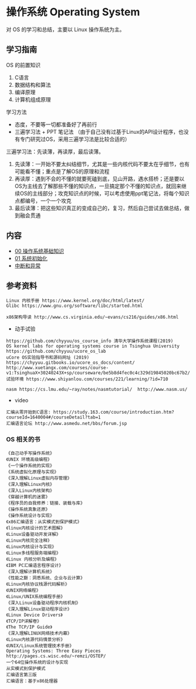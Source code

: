 
# 操作系统 Operating System

对 OS 的学习和总结，主要以 Linux 操作系统为主。

## 学习指南

OS 的前置知识

1. C语言
2. 数据结构和算法
3. 编译原理
4. 计算机组成原理

学习方法

- 态度，不要等一切都准备好了再前行
- 三遍学习法 + PPT 笔记法 （由于自己没有过基于Linux的API设计程序，也没有专门研究过OS，采用三遍学习法是比较合适的）

三遍学习法：先读薄，再读厚，最后读薄。

1. 先读薄：一开始不要太纠结细节，尤其是一些内核代码不要太在乎细节，也有可能看不懂；重点是了解OS的原理和流程
2. 再读厚：遇到不会的不懂的就要死磕到底，见山开路，遇水搭桥；还是要以OS为主线去了解那些不懂的知识点，一旦搞定那个不懂的知识点，就回来继续OS的主线部分；攻克知识点的时候，可以考虑使用ppt笔记法，将每个知识点都编号，一个一个攻克
3. 最后读薄：把这些知识真正的变成自己的，复习，然后自己尝试去做总结，做到融会贯通

## 内容

- [00 操作系统基础知识](00-操作系统基础知识.md)
- [01 系统初始化](01-系统初始化.md)
- [中断和异常](https://chyyuu.gitbooks.io/ucore_os_docs/content/lab1/lab1_3_3_2_interrupt_exception.html)

## 参考资料

```text
Linux 内核手册 https://www.kernel.org/doc/html/latest/
Glibc https://www.gnu.org/software/libc/started.html

x86架构导读 http://www.cs.virginia.edu/~evans/cs216/guides/x86.html
```

- 动手试验

```text
https://github.com/chyyuu/os_course_info 清华大学操作系统课程(2019)
OS kernel labs for operating systems course in Tsinghua University https://github.com/chyyuu/ucore_os_lab
uCore OS实验指导书和源码网址 (2019)  https://chyyuu.gitbooks.io/ucore_os_docs/content/
http://www.xuetangx.com/courses/course-v1:TsinghuaX+30240243X+sp/courseware/be5b8d4fec0c4c329d19845020bc67b2/
试验环境 https://www.shiyanlou.com/courses/221/learning/?id=710

nasm https://cs.lmu.edu/~ray/notes/nasmtutorial/  http://www.nasm.us/
```

- video

```text
汇编从零开始到C语言: https://study.163.com/course/introduction.htm?courseId=1640004#/courseDetail?tab=1
汇编语言论坛 http://www.asmedu.net/bbs/forum.jsp
```

### OS 相关的书

```text
《自己动手写操作系统》
《UNIX 环境高级编程》
《一个操作系统的实现》
《系统虚拟化原理与实现》
《深入理解Linux虚拟内存管理》
《深入理解Linux内核》
《深入Linux内核架构》
《穿越计算机的迷雾》
《程序员的自我修养：链接、装载与库》
《操作系统真象还原》
《操作系统设计与实现》
《x86汇编语言：从实模式到保护模式》
《linux内核设计的艺术图解》
《Linux设备驱动开发详解》
《Linux内核完全注释》
《Linux内核设计与实现》
《Linux多线程服务端编程》
《Linux 内核分析及编程》
《IBM PC汇编语言程序设计》
《深入理解计算机系统》
《性能之巅：洞悉系统、企业与云计算》
《Linux内核协议栈源代码解析》
《UNIX网络编程》
《Linux/UNIX系统编程手册》
《深入Linux设备驱动程序内核机制》
《深入理解Linux驱动程序设计》
《Linux Device Drivers》
《TCP/IP详解卷》
《The TCP/IP Guide》
《深入理解LINUX网络技术内幕》
《Linux内核源代码情景分析》
《UNIX/Linux系统管理技术手册》
Operating Systems: Three Easy Pieces http://pages.cs.wisc.edu/~remzi/OSTEP/
一个64位操作系统的设计与实现
从实模式到保护模式
汇编语言第三版
汇编语言：基于x86处理器
```
